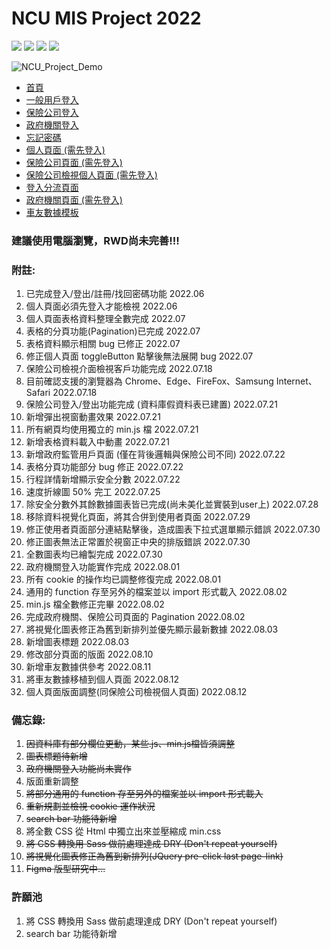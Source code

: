 # NCU MIS Project 2022

![](https://badgen.net/github/watchers/QI-XIANG/NCU_Project_Demo) ![](https://badgen.net/github/commits/QI-XIANG/NCU_Project_Demo) ![](https://badgen.net/github/last-commit/QI-XIANG/NCU_Project_Demo) ![](https://badgen.net/github/license/QI-XIANG/NCU_Project_Demo)

![NCU_Project_Demo](https://socialify.git.ci/QI-XIANG/NCU_Project_Demo/image?description=1&font=Inter&language=1&name=1&owner=1&pattern=Brick%20Wall&theme=Light)

* [首頁](https://qi-xiang.github.io/ProjectWebsite/)
* [一般用戶登入](https://qi-xiang.github.io/NCU_Project_Demo/FireBaseDemo/userLogin.html)
* [保險公司登入](https://qi-xiang.github.io/NCU_Project_Demo/FireBaseDemo/insuranceCompany_login.html)
* [政府機關登入](https://qi-xiang.github.io/NCU_Project_Demo/FireBaseDemo/Government_login.html)
* [忘記密碼](https://qi-xiang.github.io/NCU_Project_Demo/FireBaseDemo/resetPassword.html)
* [個人頁面 (需先登入)](https://qi-xiang.github.io/NCU_Project_Demo/FireBaseDemo/user_profile.html)
* [保險公司頁面 (需先登入)](https://qi-xiang.github.io/NCU_Project_Demo/FireBaseDemo/InsuranceCompany.html)
* [保險公司檢視個人頁面 (需先登入)](https://qi-xiang.github.io/NCU_Project_Demo/FireBaseDemo/insuranceCompany_UserProfile.html)
* [登入分流頁面](https://qi-xiang.github.io/NCU_Project_Demo/FireBaseDemo/login_seperation.html)
* [政府機關頁面 (需先登入)](https://qi-xiang.github.io/NCU_Project_Demo/FireBaseDemo/Government.html)
* [車友數據模板](https://qi-xiang.github.io/ProjectWebsite/dashboard.html)

### 建議使用電腦瀏覽，RWD尚未完善!!!

### 附註:

1. 已完成登入/登出/註冊/找回密碼功能 2022.06
2. 個人頁面必須先登入才能檢視 2022.06
3. 個人頁面表格資料整理全數完成 2022.07
4. 表格的分頁功能(Pagination)已完成 2022.07
5. 表格資料顯示相關 bug 已修正 2022.07
6. 修正個人頁面 toggleButton 點擊後無法展開 bug 2022.07
7. 保險公司檢視介面檢視客戶功能完成 2022.07.18
8. 目前確認支援的瀏覽器為 Chrome、Edge、FireFox、Samsung Internet、Safari 2022.07.18
9. 保險公司登入/登出功能完成 (資料庫假資料表已建置) 2022.07.21
10. 新增彈出視窗動畫效果 2022.07.21
11. 所有網頁均使用獨立的 min.js 檔 2022.07.21
12. 新增表格資料載入中動畫 2022.07.21
13. 新增政府監管用戶頁面 (僅在背後邏輯與保險公司不同) 2022.07.22
14. 表格分頁功能部分 bug 修正 2022.07.22
15. 行程詳情新增顯示安全分數 2022.07.22
16. 速度折線圖 50% 完工 2022.07.25
17. 除安全分數外其餘數據圖表皆已完成(尚未美化並實裝到user上) 2022.07.28
18. 移除資料視覺化頁面，將其合併到使用者頁面 2022.07.29
19. 修正使用者頁面部分連結點擊後，造成圖表下拉式選單顯示錯誤 2022.07.30
20. 修正圖表無法正常置於視窗正中央的排版錯誤 2022.07.30
21. 全數圖表均已繪製完成 2022.07.30
22. 政府機關登入功能實作完成 2022.08.01
23. 所有 cookie 的操作均已調整修復完成 2022.08.01
24. 通用的 function 存至另外的檔案並以 import 形式載入 2022.08.02
25. min.js 檔全數修正完畢 2022.08.02
26. 完成政府機關、保險公司頁面的 Pagination 2022.08.02
27. 將視覺化圖表修正為舊到新排列並優先顯示最新數據 2022.08.03
28. 新增圖表標題 2022.08.03
29. 修改部分頁面的版面 2022.08.10 
30. 新增車友數據供參考 2022.08.11
31. 將車友數據移植到個人頁面 2022.08.12
32. 個人頁面版面調整(同保險公司檢視個人頁面) 2022.08.12

### 備忘錄:

1. ~~因資料庫有部分欄位更動，某些.js、min.js檔皆須調整~~
2. ~~圖表標題待新增~~
3. ~~政府機關登入功能尚未實作~~
4. 版面重新調整
5. ~~將部分通用的 function 存至另外的檔案並以 import 形式載入~~
6. ~~重新規劃並檢視 cookie 運作狀況~~
7. ~~search bar 功能待新增~~
8. 將全數 CSS 從 Html 中獨立出來並壓縮成 min.css
9. ~~將 CSS 轉換用 Sass 做前處理達成 DRY (Don't repeat yourself)~~
10. ~~將視覺化圖表修正為舊到新排列(JQuery pre-click last page-link)~~
11. ~~Figma 版型研究中...~~

### 許願池

1. 將 CSS 轉換用 Sass 做前處理達成 DRY (Don't repeat yourself)
2. search bar 功能待新增